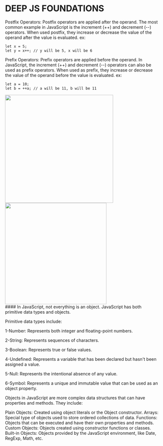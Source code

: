 # DEEP JS FOUNDATIONS
Postfix Operators:
Postfix operators are applied after the operand. The most common example in JavaScript is the increment (++) and decrement (--) operators. When used postfix, they increase or decrease the value of the operand after the value is evaluated.
ex:
```
let x = 5;
let y = x++; // y will be 5, x will be 6
```
Prefix Operators:
Prefix operators are applied before the operand. In JavaScript, the increment (++) and decrement (--) operators can also be used as prefix operators. When used as prefix, they increase or decrease the value of the operand before the value is evaluated.
ex:
```
let a = 10;
let b = ++a; // a will be 11, b will be 11

```
<div>
<img src="https://github.com/TamaraNoierat/Mastering-JavaScript-in-20-Days/assets/130704887/abed7245-d0f0-4389-a538-c337909e70f1" width="355">

<img src="https://github.com/TamaraNoierat/Mastering-JavaScript-in-20-Days/assets/130704887/a7d667f5-4c51-4969-bae2-d83fae6323b8" width="333">

</div>
#### In JavaScript, not everything is an object. JavaScript has both primitive data types and objects.

Primitive data types include:

1-Number: Represents both integer and floating-point numbers.

2-String: Represents sequences of characters.

3-Boolean: Represents true or false values.

4-Undefined: Represents a variable that has been declared but hasn't been assigned a value.

5-Null: Represents the intentional absence of any value.

6-Symbol: Represents a unique and immutable value that can be used as an object property.


Objects in JavaScript are more complex data structures that can have properties and methods. They include:

Plain Objects: Created using object literals or the Object constructor.
Arrays: Special type of objects used to store ordered collections of data.
Functions: Objects that can be executed and have their own properties and methods.
Custom Objects: Objects created using constructor functions or classes.
Built-in Objects: Objects provided by the JavaScript environment, like Date, RegExp, Math, etc.




